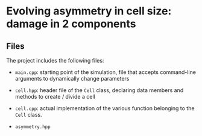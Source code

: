 # Evolving asymmetry in cell size: damage in 2 components

## Files
The project includes the following files:
* `main.cpp`: starting point of the simulation, file that accepts command-line arguments to dynamically change parameters

* `cell.hpp`: header file of the `Cell` class, declaring data members and methods to create / divide a cell

* `cell.cpp`: actual implementation of the various function belonging to the `Cell` class.

* `asymmetry.hpp`
